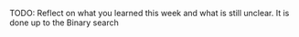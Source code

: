 TODO: Reflect on what you learned this week and what is still unclear.
It is done up to the Binary search 